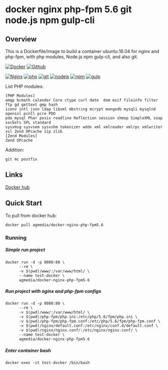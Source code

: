 # docker nginx php-fpm 5.6 git node.js npm gulp-cli

## Overview

This is a Dockerfile/image to build a container ubuntu:16.04 for nginx and php-fpm, with php modules, Node.js npm gulp-cli, and also git.

[![Docker](https://img.shields.io/badge/Docker%20Tag-latest-green.svg)]()
[![Github](https://img.shields.io/badge/GitHub%20Release%20-Master%20Branch-green.svg)]()

[![Nginx](https://img.shields.io/badge/nginx-1.10.0-blue.svg)]()
[![php](https://img.shields.io/badge/php-7.0.15-blue.svg)]()
[![git](https://img.shields.io/badge/git-2.7.4-blue.svg)]()
[![nodejs](https://img.shields.io/badge/nodejs-4.2.6-blue.svg)]()
[![npm](https://img.shields.io/badge/npm-3.5.2-blue.svg)]()
[![gulp](https://img.shields.io/badge/gulp-1.3.0-blue.svg)]()


List PHP modules:
```
[PHP Modules]
amqp bcmath calendar Core ctype curl date  dom exif fileinfo filter ftp gd gettext gmp hash
iconv intl json ldap libxml mbstring mcrypt mongodb mysqli mysqlnd openssl pcntl pcre PDO
pdo_mysql Phar posix readline Reflection session shmop SimpleXML soap sockets SPL standard 
sysvmsg sysvsem sysvshm tokenizer wddx xml xmlreader xmlrpc xmlwriter xsl Zend OPcache zip zlib
[Zend Modules]
Zend OPcache
```
Addition:

`git mc postfix`

## Links 
[Docker hub](https://hub.docker.com/r/agmedia/docker-nginx-php-fpm5.6/)

## Quick Start

To pull from docker hub:

`docker pull agmedia/docker-nginx-php-fpm5.6`

### Running
##### Simple run project 
```     
docker run -d -p 8080:80 \
      --rm \
      -v $(pwd)/www/:/var/www/html/ \
      --name test-docker \
      agmedia/docker-nginx-php-fpm5.6
```

##### Run project with nginx and php-fpm configs
```     
docker run -d -p 8080:80 \
      --rm \
      -v $(pwd)/www/:/var/www/html/ \
      -v $(pwd)/php-fpm/php.ini:/etc/php/5.6/fpm/php.ini \
      -v $(pwd)/php-fpm/php-fpm.conf:/etc/php/5.6/fpm/php-fpm.conf \
      -v $(pwd)/nginx/default.conf:/etc/nginx/conf.d/default.conf \
      -v $(pwd)/nginx/nginx.conf/:/etc/nginx/nginx.conf/ \
      --name test-docker \
      agmedia/docker-nginx-php-fpm5.6
```

##### Enter container bash

`docker exec -it test-docker /bin/bash`